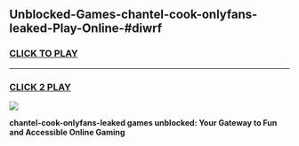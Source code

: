 
## Unblocked-Games-chantel-cook-onlyfans-leaked-Play-Online-#diwrf
<h3>
<a href="https://premium.freeplayer.one?title=chantel-cook-onlyfans-leaked&ref=27F">CLICK TO PLAY</a></h3>
<hr>

<h3>
<a href="https://premium.freeplayer.one?title=chantel-cook-onlyfans-leaked&ref=27F">CLICK 2 PLAY</a>
  
</h3>

<a href="https://premium.freeplayer.one?title=chantel-cook-onlyfans-leaked&ref=27F"><img src="https://clearcache.store/games.png"></a>


**chantel-cook-onlyfans-leaked games unblocked: Your Gateway to Fun and Accessible Online Gaming**
